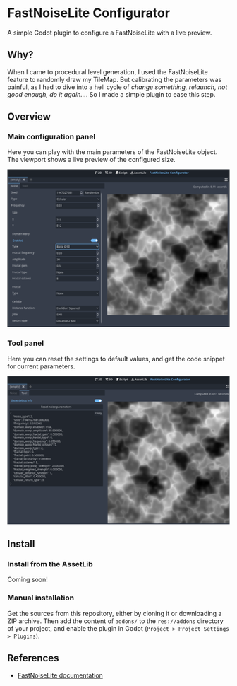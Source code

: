 # FastNoiseLite Configurator

A simple Godot plugin to configure a FastNoiseLite with a live preview. 

## Why?

When I came to procedural level generation, I used the FastNoiseLite feature to randomly draw my TileMap. But calibrating the parameters was painful, as I had to dive into a hell cycle of _change something, relaunch, not good enough, do it again..._. So I made a simple plugin to ease this step.

## Overview

### Main configuration panel

Here you can play with the main parameters of the FastNoiseLite object. The viewport shows a live preview of the configured size.

![Configuration panel](/assets/configuration_panel.png)


### Tool panel

Here you can reset the settings to default values, and get the code snippet for current parameters.

![Tool panel](/assets/tool_panel.png)


## Install

### Install from the AssetLib

Coming soon!

### Manual installation

Get the sources from this repository, either by cloning it or downloading a ZIP archive. Then add the content of `addons/` to the `res://addons` directory of your project, and enable the plugin in Godot (`Project > Project Settings > Plugins`).


## References

- [FastNoiseLite documentation](https://docs.godotengine.org/en/stable/classes/class_fastnoiselite.html#)

